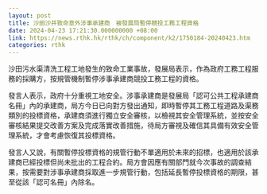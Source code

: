 ```yaml
---
layout: post
title: 沙田沙井致命意外涉事承建商　被發展局暫停競投工務工程資格
date: 2024-04-23 17:21:30.000000000 +08:00
link: https://news.rthk.hk/rthk/ch/component/k2/1750184-20240423.htm
categories: rthk
---
```


沙田污水渠清洗工程工地發生的致命工業事故，發展局表示，作為政府工務工程服務的採購方，按規管機制暫停涉事承建商競投工務工程的資格。

發言人表示，政府十分重視工地安全。涉事承建商是發展局「認可公共工程承建商名冊」內的承建商，局方今日已向對方發出通知，即時暫停其工務工程道路及渠務類別的投標資格，承建商須進行獨立安全審核，以檢視其安全管理系統，並按安全審核結果提交改善方案及完成落實改善措施，待局方審視及確信其具備有效安全管理系統，才會考慮恢復其投標資格。

發言人又說，有關暫停投標資格的規管行動不單適用於未來的招標，也適用於該承建商已經投標但尚未批出的工程合約。局方會因應有關部門就今次事故的調查結果，按需要對涉事承建商採取進一步規管行動，包括延長暫停投標資格的期限，甚至從該「認可名冊」內除名。
